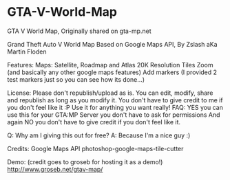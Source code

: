# GTA-V-World-Map
GTA V World Map, Originally shared on gta-mp.net

Grand Theft Auto V World Map
Based on Google Maps API, By Zslash aKa Martin Floden

Features:
Maps: Satellite, Roadmap and Atlas
20K Resolution Tiles
Zoom (and basically any other google maps features)
Add markers (I provided 2 test markers just so you can see how its done...)
 
License:
Please don't republish/upload as is.
You can edit, modify, share and republish as long as you modify it.
You don't have to give credit to me if you don't feel like it :P
Use it for anything you want really!
FAQ:
YES you can use this for your GTA:MP Server you don't have to ask for permissions
And again NO you don't have to give credit if you don't feel like it.

Q: Why am I giving this out for free?
A: Because I'm a nice guy :)

Credits:
Google Maps API
photoshop-google-maps-tile-cutter

Demo: (credit goes to groseb for hosting it as a demo!)
http://www.groseb.net/gtav-map/
